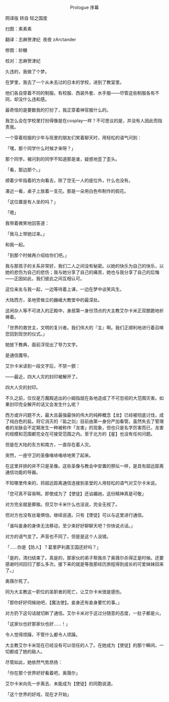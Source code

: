 <p align="center">Prologue 序幕</p>

网译版 转自 轻之国度

扫图：素素素

翻译：志麻贺津纪  夜夜 zArctander

修图：砂糖 

校对：志麻贺津纪 

久违的，我做了个梦。

在梦里，我去了一个从未去过的日本的学校，进到了教室里。

他们各自穿着不同的制服。有校服、西装外套、水手服——尽管这些制服各有不同，却没什么违和感。

最奇怪的是要数我的打扮了，我正穿着神官服什么的。

我怎么会在学校里打扮得像是在cosplay一样？不可思议的是，并没有人因此而指责我。

一个穿着校服的少年与班里的朋友们笑着聊天时，用轻松的语气问到：

「嘿，那个同学什么时候才来呀？」

那个同学。被问到的同学不知道那是谁，疑惑地歪了歪头。

「看，那边那个。」

顺着少年指着的方向看去，除了空无一人的座位外，什么也没有。

凑近一看，桌子上放着一支花。那是一朵用白色布制作的假花。

「这位置是有人坐的吗？」

「嗯」

我带着微笑地回答道：

「我马上带她过来。」

和我一起。

「到那个时候再介绍给你们吧。」

我与那孩子的关系非常好，我们二人之间没有秘密。以她的快乐为自己的快乐，以她的悲伤为自己的悲伤；我与她分享了自己的痛苦，她也与我分享了自己的后悔——正因如此，我们彼此之间互相认可。

这位亲友与我一起，一边等待着上课，一边在梦中谈笑风生。

大陆西方，圣地旁耸立的巍峨大教堂中的最深处。

这闲杂人等不可进入的正殿中，身居第一身份顶点的大主教艾尔卡米正双膝跪地祈祷着。

「世界的救世主，文明的复兴者。我们伟大的『主』啊。我们正顺利地进行着召唤您回到现世的仪式。」

她放下教典，面前浮现出了导力文字。

是通信魔导。

艾尔卡米读到一段文字后，不禁一颤：

——最近，四大人灾的封印被解开了。

四大人灾的封印。

不久之前，仅仅是万魔殿逃出的小姆指就在各地造成了不可忽视的大范围灾害。如果封印完全解开的话又会发生什么呢？

西方或许问题不大，最大且最强最快的伟大的纯粹概念【龙】已经被彻底讨伐，成了纯白色的盐。将它消灭的『盐之剑』目前由第一身份严加看管。虽然失去了管理者的龙脉会不定期发生一种被称作「龙害」的现象，但也只是名字厉害而已，龙害的规模和范围都完全在可接受范围之内。至于北方的【星】也没有任何问题。

但是在大陆的东方和南方，一直存在着人灾。

突然，一座守卫的圣像咯哧咯哧地笑了起来。

在这里并排的并不只是圣像。这些圣像与教会中安置的祭坛一样，是具有超远距离通信功能的导器。

不知哪里传来的，将超远距离通信连接到圣堂的人用轻松的语气对艾尔卡米说。

「您可真不容易啊。即使成为了【使徒】还谄媚祂，这份精神真是可敬」

对方完全就是揶揄。但艾尔卡米什么也没说，完全无视了。

但对方也没有丝毫惧怕，继续说道。只有【使徒】可以与这里进行通信。

「谁叫妾身的身体无法移动，至少来好好聊聊天吧？你快说点话。」

对方的语气变了。声音也不同了。但是是这个人没错。

「……你是【防人】？葛里萨利嘉王国还好吗？」

「是的，清扫结束了。真是的，那家伙的弟子帮我杀了奥薇尔杀得正是时候。还要感谢时间回归了那么多次。接下来的就是等我那经历旅程得到成长的可爱妹妹回来了。」

奥薇尔死了。

同为大主教这一职位的圣职者的死亡，让艾尔卡米很是感伤。

「那你好好伺候祂吧，【魔法使】。妾身还有妾身要忙的事。」

对方扔下这句话就切断了通信。艾尔卡米对于这过分随意的态度，一肚子都是火。

「这家伙也好那家伙也好……！」

令人觉得烦躁，不管什么都令人烦躁。

大主教艾尔卡米现在已经没有可以信任的人了。在她成为【使徒】的那个瞬间，一切都成了她的敌人。

尽管如此，她依然气势昂扬：

「你在那个世界好好看着吧，奥薇尔」

艾尔卡米向先一步离去、未能成为【使徒】的同胞说道。

「这个世界的好戏，现在才开始」

